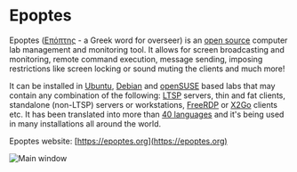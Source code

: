 # Epoptes

Epoptes ([Επόπτης](https://github.com/epoptes/epoptes.org/blob/main/epoptes.mp3?raw=true) - a Greek word for overseer) is an [open source](https://gplv3.fsf.org) computer lab management and monitoring tool. It allows for screen broadcasting and monitoring, remote command execution, message sending, imposing restrictions like screen locking or sound muting the clients and much more!

It can be installed in [Ubuntu](https://packages.ubuntu.com/epoptes), [Debian](https://packages.debian.org/epoptes) and [openSUSE](https://software.opensuse.org/package/epoptes) based labs that may contain any combination of the following: [LTSP](https://ltsp.org) servers, thin and fat clients, standalone (non-LTSP) servers or workstations, [FreeRDP](https://www.freerdp.com/) or [X2Go](https://wiki.x2go.org) clients etc. It has been translated into more than [40 languages](https://translations.launchpad.net/epoptes) and it's being used in many installations all around the world.

Epoptes website: [https://epoptes.org](https://epoptes.org)

![Main window](https://github.com/epoptes/epoptes.org/blob/main/epoptes.png?raw=true)
